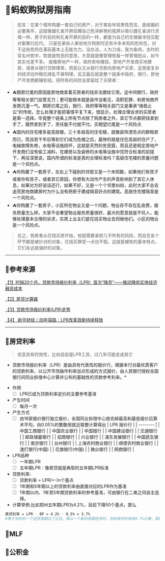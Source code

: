 # :ferris_wheel:蚂蚁购狱房指南

> 前言：在某个城市购置一套自己的房产，对于某些年轻男性而言，是结婚的必要条件，这就像雄孔雀开屏炫耀自己色泽鲜艳的尾屏以吸引雌孔雀进行求偶一样，房子的目的和孔雀开屏的目的一样，都是为自己的生殖器寻找交配对象繁衍后代。
> 只是在某些人某些地方购房时还有许多未知的危险在，对于这些危险在事前基本上无能为力，没办法，人为刀俎，我为鱼肉，古时的官名州牧中，牧就是牧民的意思，大意就是像管理牲畜一样管理民众，如今其实也差不多。
> 就像房地产一样，政府卖地赚钱，房地产开发商买地建房，或者从银行贷款建房，而民众又从银行贷款向房地产买房，这里面复杂的经济动作眼花缭乱不甚明理，反正最后就是整个链条中政府，银行，房地产开发商都赚到钱，把所有的风险全部留给了买房者：

 - :tent:期房烂尾的原因是房地商拿着买房者的钱非法挪给它用，这中间银行，政府等等相关部门监管无力；更可能根本就是装作没看见，渎职犯罪，和房地商开发商沆瀣一气。期房烂尾之后，银行，政府等等相关部门又是秉承“维稳止讼”的传统，怎么处理才能把事情平复下来，很显示，处理合理诉求的买房者是第一选择。毕竟整个链条上所有节点除了购房者之外，其它节点都把钱拿到手了，既然拿到手了，责任能不付就不付。买期望烂尾是一个风险点
 - :tent:国内的住宅楼多是高层楼，三十多层高的住宅楼，就像装饰漂亮点的群租房而已，而且若干年后等到它们成为危楼之后，最惨的就是住在高层的住户了，电梯故障失修，水电等设施损坏，这就是天然的贫民窟，而且还是假定房地产开发商们没有偷工减料，在建房以及装修的水电等设施中完符合标准的前提下，再往深里说，国内所谓的标准是真的合理标准吗？高层住宅楼的质量问题是一个风险点。
 - :tent:你购置了一套房子，左右上下碰到的邻居又是一个未知数，如果他们有孩子或者你有孩子，或者其它原因，你想有大动作产生的声音影响到了其它人休息，如果对方好说话还行，如果不好，又是一个个邻里纠纷，此时大家不会去追究房地商建房时为什么没有把房子建成隔音好点的建筑。高层住宅楼隔音是一个风险点。
 - :tent:你购置了一套房子，小区所在物业又是一个问题，物业存不存在乱收费，服务质量怎么样，大家不会奢望物业服务质量很好，最大的愿意就是不坑人，能够处理基本合理的诉求，实质上业主们是花钱买物业去伺候他们。小区的物业是一个风险点。
>总之，购房者从花钱买房开始，他就需要承担几乎所有的风险，而且在各个环节都是被针对的对象，花钱买罪受一点也不假。这就是被牧的基本特点，它们永远是强奸的对象。
---
## :city_sunrise:参考来源
[【1】时隔20个月，贷款市场报价利率（LPR）首次“降息”——推动降低实体经济融资成本](https://www.gov.cn/xinwen/2021-12/22/content_5663932.htm)

[【2】房贷计算器](https://www.efangdai.cn/)

[【3】贷款市场报价利率(LPR)走势](https://www.chinamoney.com.cn/chinese/bklpr/)

[【4】 新华财经丨四年探路：LPR改革效能持续释放](http://www.news.cn/fortune/2023-08/21/c_1129815093.htm#:~:text=8%E6%9C%8821%E6%97%A5%EF%BC%8C%E4%BA%BA%E6%B0%91%E9%93%B6%E8%A1%8C%E6%8E%88%E6%9D%83%E5%85%A8%E5%9B%BD%E9%93%B6%E8%A1%8C%E9%97%B4%E5%90%8C%E4%B8%9A%E6%8B%86%E5%80%9F%E4%B8%AD%E5%BF%83%E5%85%AC%E5%B8%83%EF%BC%8C%E6%9C%80%E6%96%B0%E4%B8%80%E6%9C%9FLPR%E4%B8%BA%EF%BC%9A1%E5%B9%B4%E6%9C%9FLPR%E4%B8%BA3.45%25%EF%BC%8C5%E5%B9%B4%E6%9C%9F%E4%BB%A5%E4%B8%8ALPR%E4%B8%BA4.20%25%EF%BC%8C%E5%85%B6%E4%B8%AD%E5%89%8D%E8%80%85%E8%BE%83%E6%AD%A4%E5%89%8D%E4%B8%8B%E8%A1%8C10%E4%B8%AA%E5%9F%BA%E7%82%B9%EF%BC%8C%E5%90%8E%E8%80%85%E5%88%99%E4%B8%8E%E6%AD%A4%E5%89%8D%E6%8C%81%E5%B9%B3%E3%80%82,%E4%B8%8E2019%E5%B9%B48%E6%9C%88%E6%94%B9%E9%9D%A9%E4%B9%8B%E5%89%8D%E7%9B%B8%E6%AF%94%EF%BC%8C1%E5%B9%B4%E6%9C%9F%E4%B8%8E5%E5%B9%B4%E6%9C%9F%E4%BB%A5%E4%B8%8ALPR%E5%88%86%E5%88%AB%E7%B4%AF%E8%AE%A1%E4%B8%8B%E9%99%8D86BP%E3%80%8165BP%E3%80%82)

---
  
## :city_sunrise:房贷利率

> 信息具有时效性，比如目前是LPR工具，过几年可能变成其它

* 贷款市场报价利率（LPR）是由具有代表性的报价行，根据本行对最优质客户的贷款利率，以公开市场操作利率加点形成的方式报价，由人民银行授权全国银行间同业拆借中心计算并公布的基础性的贷款参考利率。*
- 作用
  - [ ] LPR已成为贷款利率定价的主要参考基准
- 产生时间
  - [ ] 每月一次
- 产生方式
  - [ ] 由18家报价银行独立报价，全国同业拆借中心按去掉最高和最低报价后算术平均，向0.05%的整数倍就近取整计算得出
| LPR 报价行 |
| -------- |
| 中国工商银行 | 
| 中国农业银行 | 
| 中国银行 | 
| 中国建设银行 | 
| 交通银行 | 
| 邮政储蓄银行 | 
| 招商银行 | 
| 兴业银行 | 
| 浦东发展银行 | 
| 中国民生银行 | 
| 南京银行 | 
| 台州银行 | 
| 上海农村商业银行 | 
| 顺德农村商业银行 | 
| 渣打银行(中国) | 
| 花旗银行(中国) | 
| 微众银行 | 
| 网商银行 |
- LPR品种
  - [ ] 一年期LPR
  - [ ] 五年期LPR：像房贷就是典型的五年期LPR标准
 - 贷款利率:
   - [ ] 贷款利率 = LPR(+-)n个基点
   - [ ] 1年期和5年期以上的贷款利率由直接对应的LPR作为基准
   - [ ] 1年期以内、1年至5年期贷款利率的参考基准，可由银行在二者之间自主选择。
  - 计算举例:比如郑州五年期LPR为4.2%，目前下降50个基点，那么
```bash
房贷利率 = LPR - BP = 4.2% - 0.5% = 3.7%
#等于当你的一个还贷周期过了之后，再以一个新的周期还贷时，你的房贷利率按3.7%计算，按100万贷款来算，你可以省下1000多块钱
 ```


## :city_sunrise:MLF

## :city_sunrise:公积金






   
<!--stackedit_data:
eyJoaXN0b3J5IjpbLTg4NDU1MTE4MCwtMTQxNzk0MjY0OCw2OD
Q0MzcyMCwtNDc3Nzk3MDM4LDQ2MDk3OTcyLDQ5MTI2Nzk5LDIw
NjMxNDU2Miw3MjA5NzI5NzYsLTQyODg2Njc4NiwtMTcxMTk4Nz
c1MCwxOTQxNzgzMDIwLC04MTA2NjE5MiwtMTIyMzg1MDMwMiwt
MTE3Mjc4ODkwNSw4OTYwMDA1NjMsLTYyNTg1NjAwOCwtMTA5Mj
k1OTkwMCwtMTA5NzY4MTcxMywtMTYxNDIyODQ4Miw0MDkwNzY4
NDldfQ==
-->